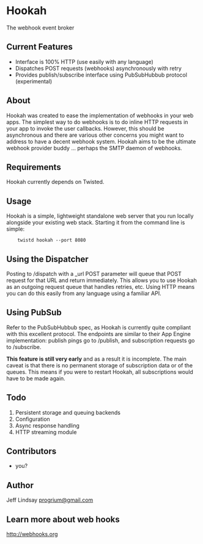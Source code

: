 Hookah
======
The webhook event broker

Current Features
----------------
* Interface is 100% HTTP (use easily with any language)
* Dispatches POST requests (webhooks) asynchronously with retry
* Provides publish/subscribe interface using PubSubHubbub protocol (experimental)


About
-----
Hookah was created to ease the implementation of webhooks in your web apps. The simplest way to do webhooks is to do inline HTTP requests in your app to invoke the user callbacks. However, this should be asynchronous and there are various other concerns you might want to address to have a decent webhook system. Hookah aims to be the ultimate webhook provider buddy ... perhaps the SMTP daemon of webhooks.

Requirements
------------
Hookah currently depends on Twisted.

Usage
-----
Hookah is a simple, lightweight standalone web server that you run locally alongside your existing web stack. Starting it from the command line is simple:

        twistd hookah --port 8080
        
Using the Dispatcher
--------------------
Posting to /dispatch with a _url POST parameter will queue that POST request for that URL and return immediately. This allows you to use Hookah as an outgoing request queue that handles retries, etc. Using HTTP means you can do this easily from any language using a familiar API.

Using PubSub
------------
Refer to the PubSubHubbub spec, as Hookah is currently quite compliant with this excellent protocol. The endpoints are similar to their App Engine implementation: publish pings go to /publish, and subscription requests go to /subscribe. 

**This feature is still very early** and as a result it is incomplete. The main caveat is that there is no permanent storage of subscription data or of the queues. This means if you were to restart Hookah, all subscriptions would have to be made again. 

Todo
----

1. Persistent storage and queuing backends
1. Configuration
1. Async response handling
1. HTTP streaming module

Contributors
------------
* you?

Author
------
Jeff Lindsay <progrium@gmail.com>

Learn more about web hooks
--------------------------
http://webhooks.org